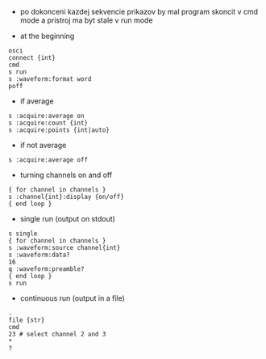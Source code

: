 - po dokonceni kazdej sekvencie prikazov by mal program skoncit v cmd mode a pristroj ma byt stale v run mode

- at the beginning
```
osci
connect {int}
cmd
s run
s :waveform:format word
poff
```

- if average
```
s :acquire:average on
s :acquire:count {int}
s :acquire:points {int|auto}
```

- if not average
```
s :acquire:average off
```

- turning channels on and off
```
{ for channel in channels }
s :channel{int}:display {on/off}
{ end loop }
```

- single run (output on stdout)
```
s single
{ for channel in channels }
s :waveform:source channel{int}
s :waveform:data?
16
q :waveform:preamble?
{ end loop }
s run
```

- continuous run (output in a file)
```
.
file {str}
cmd
23 # select channel 2 and 3
*
?
```